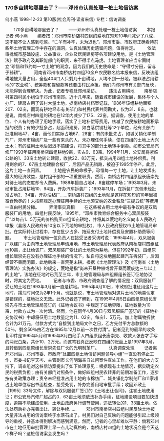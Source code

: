 ### 170多亩耕地哪里去了？——邓州市认真处理一桩土地信访案
何小燕
1998-12-23
第10版(社会周刊·读者来信)
专栏：信访调查

　　170多亩耕地哪里去了？
　　——邓州市认真处理一桩土地信访案
　　本报记者  何小燕
　　编者按：邓州市南桥店村四组的耕地在短短10年间减少了八成，这不能不让人感到吃惊。“亡羊而补牢，未为迟也”。邓州市委、市政府正确看待前些年土地管理工作中存在的漏洞，认真处理历史遗留问题，值得肯定。
　　依法审批城市基础设施、公益事业、企业及居民建房等各项建设用地，是《土地管理法》赋予政府及其职能部门的职责，来不得半点马虎。土地管理者应当牢固树立“珍惜和节约每一寸土地”的观念，因为我们的历史使命是：“守得寸分田，留与子孙耕”。
　　河南省邓州市南桥店村四组70余户农民联名给本报来信，反映该组耕地被大量占用，全组404口人只剩几十亩耕地，人均不到一分地，被非法占用耕地的“农业税”、统筹款和提留款等还要由村民承担。他们向邓州市有关部门反映，未能得到合理解决。为此，记者专程赴邓州采访。
　　违法占用耕地
　　南桥店村第四村民小组位于邓州市南郊。近十几年来，随着城市建设的发展，集体与个人办厂、建房占用了该村大量土地。据南桥店村档案记载，1986年该组耕地面积207．02亩，而现有耕地经市有关部门和村民代表共同勘丈，仅为31．8亩。也就是说，南桥店村四组的耕地在12年内减少了175．22亩。据调查，使用土地的单位、个人有的办理了用地手续，落实了土地补偿等费用，核减了农民按耕地面积承担的税费；有的少批多占，超面积建房，如白落供销社等12个单位，经有关部门批准用地47．4亩，而他们实际占地67．28亩；有的未批先占，如城关镇化学制剂厂、邓州市棉纺厂及一些有来头的人，未办理任何手续，便在四组的土地上大兴土木；有的征用土地后迟迟不搞建设，将其中的部分土地转手倒卖。如市公安局汽修厂1993年征用南桥店四组耕地9亩，实占9．63亩。1994年11月，公安局将紧临公路的1．33亩土地转让建房，收款22．83万元，抵交占用四组土地补偿费。利用剩余的7．67亩土地建胶合板厂，后因产品无销路，被迫于1995年停产。此后，这片土地一直闲置。
　　土地是农民的命根子。珍惜每一寸土地，让土地发挥出最大的经济效益，是村组干部的一项重要职责。然而，南桥店村四组原组长唐崇先对待土地的态度却令人费解。1988年擅自占地4．8亩建停车场；1993年3月，未经审批占用耕地10．94亩，开办汽车拆装厂；1993年11月，在拆装厂东侧未经批准占地2．34亩，开办油毡厂……南桥店村四组的土地就是这样在短短的10年里被蚕食殆尽的！未按照规定办理征用手续的土地须交纳的农业税及“三提五统”等费用一直由村民分摊。
　　弄清事实真相
　　在这些被占用土地中最有争议的是双凤服装厂的用地。四组村民反映，1995年，“邓州市教育综合服务中心双凤服装厂”以每亩1．5万元的价格购买四组10亩耕地，并将其以荒地的名义向市人民政府申报（县级人民政府有10亩以下荒地的审批权），市人民政府授权市土地管理局审批。在实际转让过程中，存在批少占多、拖延支付土地补偿费及安置补助费等问题。
　　市土地管理局一位负责人在接受记者采访时说：1995年4月，双凤服装厂以建厂为由向市土地管理局申请用地，市土地管理局代表政府从南桥店村四组征地10亩，出让给该厂。双凤服装厂受让的土地原为耕地，但在1992年初，四组原组长唐崇先在没有办理征地手续的情况下，私自将这块地圈起建汽车拆装厂，后因经营不善而闲置，此地后来一直荒芜未耕。根据《土地管理法》及《河南省〈土地管理法〉实施办法》的规定，荒地是指“尚未开垦种植或曾开垦而荒废达三年以上的土地”。该地在征地时已荒芜三年，市土地管理局与四组原组长签订征地协议时，将其定为荒地。
　　记者与市委、市政府调查组了解的情况是：双凤服装厂受让的土地在1993年3月前一直是耕地。1995年4月10日，市政府批准征用这片土地时，撂荒时间仅为2年1个月。也就是说，市土地管理局对这片土地的地类认定是错误的，征地批文无效。此外记者还了解到，在1995年4月5日由四组原组长唐崇先与市土地管理局签订的《征地协议书》中规定了征地界限，征地数量为10亩，付款方式为一次付清。然而，他在同年4月30日与双凤服装厂签订的《征地补充协议书》中却将征用土地数量定为11．02亩，每亩1．5万元，加上附属物折款合计为21万元，付款方式为“自接到土地局文件之日，乙方先付甲方总款额的50％，剩余50％由乙方在1995年12月以前一次性付清”。记者见到的最早的收条复印件是1995年5月和1995年8月由经手人四组原组长唐崇先、收款人张吉才手写的两张白条，共计10．2万元。而这笔钱真正反映在四组的账面上是1997年3月，且转借到四组原组长唐崇先任厂长的光明制革厂。
　　认真调查处理
　　记者离开邓州后，邓州市委、市政府“处置四组土地信访问题领导小组”一直没有停止工作，市委书记李天岑、主管副市长何明海亲自过问案件查处工作。在他们的大力支持下，调查组对这桩信访案提出了如下处理意见：根据现有土地情况，据实确定农民的税费负担；由有关部门对照条件，做好四组村民农转非的前期准备工作，逐步按有关政策办理；责令未经批准占用土地的市棉纺厂、城关镇化学制剂厂和11家超占土地单位写出书面检查，接受处罚，补办完善用地审批手续；收回邓政土［1995］33号文件，解除与双凤服装厂签订的《土地出让合同》，注销土地使用证；市公安局汽修厂超占的0．63亩土地须依法补办手续，征地建设项目要加快进度，逾期不能建成使用，土地由政府另行调节使用，违法转让的1．33亩土地，依法处罚后补办完善出让、转让手续……
　　邓州市南桥店村四组村民反映土地被大量非法占用的信访案终于水落石出了。村民们对自己反映的问题能够引起上级领导的重视，并基本得到解决而感到满意。然而，记者的心里却难以平静：倘若邓州市在土地征用审批管理上早一点儿动真格的，南桥店村四组的土地状况会是今天这个样子吗？这桩信访案会发生吗？
